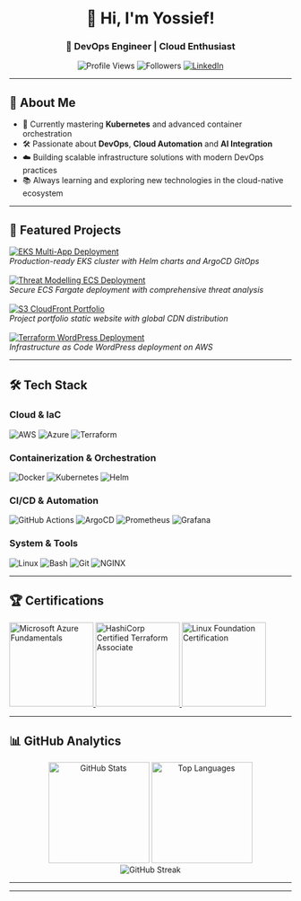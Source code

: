 <div align="center">
  <h1>👋 Hi, I'm Yossief!</h1>
  <h3>🚀 DevOps Engineer | Cloud Enthusiast </h3>
  
  <p>
    <img src="https://komarev.com/ghpvc/?username=maaclin&color=brightgreen&style=for-the-badge" alt="Profile Views" />
    <img src="https://img.shields.io/github/followers/maaclin?style=for-the-badge&color=blue" alt="Followers" />
    <a href="https://www.linkedin.com/in/yossief-s" target="_blank">
    <img src="https://img.shields.io/badge/-LinkedIn-0077B5?style=for-the-badge&logo=linkedin&logoColor=white" alt="LinkedIn"/>
  </a>
  </p>
</div>

---

## 🚀 About Me

- 🌱 Currently mastering **Kubernetes** and advanced container orchestration
- 🛠️ Passionate about **DevOps**, **Cloud Automation** and **AI Integration**
- ☁️ Building scalable infrastructure solutions with modern DevOps practices
- 📚 Always learning and exploring new technologies in the cloud-native ecosystem

---

## 🚀 Featured Projects

<div align="left">
  <a href="https://github.com/maaclin/project-eks_multi_app" target="_blank">
    <img src="https://img.shields.io/badge/EKS%20Multi--App%20Deployment-326CE5?style=for-the-badge&logo=kubernetes&logoColor=white" alt="EKS Multi-App Deployment"/>
  </a>
  <br/>
  <em>Production-ready EKS cluster with Helm charts and ArgoCD GitOps</em>
<br/><br/>
  <a href="https://github.com/maaclin/project-AWS-ECS-Fargate-CD" target="_blank">
    <img src="https://img.shields.io/badge/Threat%20Modelling%20ECS%20Deployment-232F3E?style=for-the-badge&logo=amazonecs&logoColor=white" alt="Threat Modelling ECS Deployment"/>
  </a>
  <br/>
  <em>Secure ECS Fargate deployment with comprehensive threat analysis</em>
<br/><br/>
  <a href="https://github.com/maaclin/project-portfolio_website" target="_blank">
    <img src="https://img.shields.io/badge/S3%20+%20CloudFront%20Portfolio-FF4785?style=for-the-badge&logo=amazons3&logoColor=white" alt="S3 CloudFront Portfolio"/> 
  </a>
  <br/>
  <em>Project portfolio static website with global CDN distribution</em>
<br/><br/>
  <a href="https://github.com/maaclin/project-tf_deployment_wordpress" target="_blank">
    <img src="https://img.shields.io/badge/Terraform%20WordPress%20Deployment-7B42BC?style=for-the-badge&logo=terraform&logoColor=white" alt="Terraform WordPress Deployment"/>
  </a>
  <br/>
  <em>Infrastructure as Code WordPress deployment on AWS</em>
</div>

---

## 🛠️ Tech Stack

<div align="left">

### Cloud & IaC
<p>
  <img src="https://img.shields.io/badge/-AWS-232F3E?style=for-the-badge&logo=amazonaws&logoColor=white" alt="AWS"/>
  <img src="https://img.shields.io/badge/-Azure-0078D4?style=for-the-badge&logo=microsoftazure&logoColor=white" alt="Azure"/>
  <img src="https://img.shields.io/badge/-Terraform-7B42BC?style=for-the-badge&logo=terraform&logoColor=white" alt="Terraform"/>
</p>

### Containerization & Orchestration
<p>
  <img src="https://img.shields.io/badge/-Docker-2496ED?style=for-the-badge&logo=docker&logoColor=white" alt="Docker"/>
  <img src="https://img.shields.io/badge/Kubernetes-326CE5?style=for-the-badge&logo=kubernetes&logoColor=white" alt="Kubernetes"/>
  <img src="https://img.shields.io/badge/-Helm-0F1689?style=for-the-badge&logo=helm&logoColor=white" alt="Helm"/>
</p>

### CI/CD & Automation
<p>
  <img src="https://img.shields.io/badge/GitHub_Actions-2088FF?style=for-the-badge&logo=github-actions&logoColor=white" alt="GitHub Actions"/>
  <img src="https://img.shields.io/badge/-ArgoCD-EF7B4D?style=for-the-badge&logo=argo&logoColor=white" alt="ArgoCD"/>
  <img src="https://img.shields.io/badge/-Prometheus-E6522C?style=for-the-badge&logo=prometheus&logoColor=white" alt="Prometheus"/>
  <img src="https://img.shields.io/badge/-Grafana-F46800?style=for-the-badge&logo=grafana&logoColor=white" alt="Grafana"/>
</p>

### System & Tools
<p>
  <img src="https://img.shields.io/badge/Linux-FCC624?style=for-the-badge&logo=linux&logoColor=black" alt="Linux"/>
  <img src="https://img.shields.io/badge/-Bash-4EAA25?style=for-the-badge&logo=gnubash&logoColor=white" alt="Bash"/>
  <img src="https://img.shields.io/badge/-Git-F05032?style=for-the-badge&logo=git&logoColor=white" alt="Git"/>
  <img src="https://img.shields.io/badge/-NGINX-009639?style=for-the-badge&logo=nginx&logoColor=white" alt="NGINX"/>
</p>
</div>

--- 

## 🏆 Certifications

<div align="left">
  <a href="https://www.credly.com/badges/87807bc5-d837-48fe-812f-8267b385d1d9" target="_blank">
    <img src="https://images.credly.com/size/340x340/images/be8fcaeb-c769-4858-b567-ffaaa73ce8cf/image.png" alt="Microsoft Azure Fundamentals" width="150" height="150"/>
  </a>
  <a href="https://www.credly.com/badges/19c3f760-9975-4b42-a53a-56d3f94f8343" target="_blank">
    <img src="https://images.credly.com/size/680x680/images/0dc62494-dc94-469a-83af-e35309f27356/blob" alt="HashiCorp Certified Terraform Associate" width="150" height="150"/>
  </a>
  <a href="https://www.credly.com/badges/57a419eb-1d1f-4d40-b0ae-9b3b040376ec" target="_blank">
    <img src="https://images.credly.com/size/680x680/images/97a95d07-04c3-4afb-952a-6bcf46ddb87e/blob" alt="Linux Foundation Certification" width="150" height="150"/>
  </a>
</div>

---

## 📊 GitHub Analytics

<div align="center">
  <img height="180em" src="https://github-readme-stats.vercel.app/api?username=maaclin&show_icons=true&theme=tokyonight&include_all_commits=true&count_private=true&hide_border=true" alt="GitHub Stats"/>
  <img height="180em" src="https://github-readme-stats.vercel.app/api/top-langs/?username=maaclin&layout=compact&theme=tokyonight&hide_border=true&langs_count=8" alt="Top Languages"/>
</div>

<div align="center">
  <img src="https://github-readme-streak-stats.herokuapp.com/?user=maaclin&theme=tokyonight&hide_border=true" alt="GitHub Streak"/>
</div>

---
---
